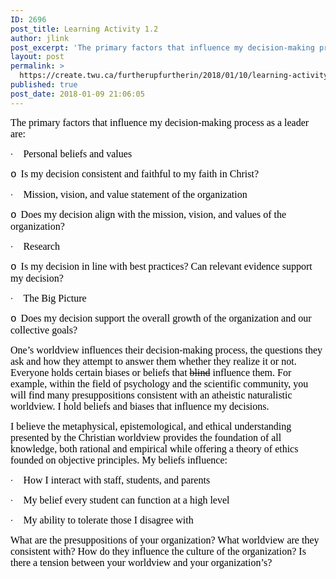 ```yaml
---
ID: 2696
post_title: Learning Activity 1.2
author: jlink
post_excerpt: 'The primary factors that influence my decision-making process as a leader are: &middot;&nbsp;&nbsp;&nbsp;&nbsp;&nbsp;&nbsp; Personal beliefs and values o&nbsp;&nbsp; Is my decision consistent and faithful to my faith in Christ? &middot;&nbsp;&nbsp;&nbsp;&nbsp;&nbsp;&nbsp; Mission, vision, and value statement of the organization o&nbsp;&nbsp; Does my decision align with the mission, vision, and values of the organization? &middot;&nbsp;&nbsp;&nbsp;&nbsp;&nbsp;&nbsp; Research o&nbsp;&nbsp; &hellip; <p><a href="https://create.twu.ca/furtherupfurtherin/2018/01/10/learning-activity-1-2/">Continue reading<span> "Learning Activity 1.2"</span></a></p>'
layout: post
permalink: >
  https://create.twu.ca/furtherupfurtherin/2018/01/10/learning-activity-1-2/
published: true
post_date: 2018-01-09 21:06:05
---
```

<p><span style="margin: 0px; font-family: 'Times New Roman',serif; font-size: 12pt;"><span style="color: #000000;">The primary factors that influence my decision-making process as a leader are:</span></span></p>
<p><span style="color: #000000;">·<span style="font: 7pt 'Times New Roman'; margin: 0px;">       </span><span style="margin: 0px; font-family: 'Times New Roman',serif; font-size: 12pt;">Personal beliefs and values</span></span></p>
<p><span style="color: #000000;"><span style="margin: 0px; font-family: 'Courier New'; font-size: 12pt;">o<span style="font: 7pt 'Times New Roman'; margin: 0px;">   </span></span><span style="margin: 0px; font-family: 'Times New Roman',serif; font-size: 12pt;">Is my decision consistent and faithful to my faith in Christ?</span></span></p>
<p><span style="color: #000000;">·<span style="font: 7pt 'Times New Roman'; margin: 0px;">       </span><span style="margin: 0px; font-family: 'Times New Roman',serif; font-size: 12pt;">Mission, vision, and value statement of the organization</span></span></p>
<p><span style="color: #000000;"><span style="margin: 0px; font-family: 'Courier New'; font-size: 12pt;">o<span style="font: 7pt 'Times New Roman'; margin: 0px;">   </span></span><span style="margin: 0px; font-family: 'Times New Roman',serif; font-size: 12pt;">Does my decision align with the mission, vision, and values of the organization?</span></span></p>
<p><span style="color: #000000;">·<span style="font: 7pt 'Times New Roman'; margin: 0px;">       </span><span style="margin: 0px; font-family: 'Times New Roman',serif; font-size: 12pt;">Research</span></span></p>
<p><span style="color: #000000;"><span style="margin: 0px; font-family: 'Courier New'; font-size: 12pt;">o<span style="font: 7pt 'Times New Roman'; margin: 0px;">   </span></span><span style="margin: 0px; font-family: 'Times New Roman',serif; font-size: 12pt;">Is my decision in line with best practices? Can relevant evidence support my decision?</span></span></p>
<p><span style="color: #000000;">·<span style="font: 7pt 'Times New Roman'; margin: 0px;">       </span><span style="margin: 0px; font-family: 'Times New Roman',serif; font-size: 12pt;">The Big Picture</span></span></p>
<p><span style="color: #000000;"><span style="margin: 0px; font-family: 'Courier New'; font-size: 12pt;">o<span style="font: 7pt 'Times New Roman'; margin: 0px;">   </span></span><span style="margin: 0px; font-family: 'Times New Roman',serif; font-size: 12pt;">Does my decision support the overall growth of the organization and our collective goals?</span></span></p>
<p><span style="margin: 0px; font-family: 'Times New Roman',serif; font-size: 12pt;"><span style="color: #000000;">One’s worldview influences their decision-making process, the questions they ask and how they attempt to answer them whether they realize it or not. Everyone holds certain biases or beliefs that <s>blind</s> influence them. For example, within the field of psychology and the scientific community, you will find many presuppositions consistent with an atheistic naturalistic worldview. I hold beliefs and biases that influence my decisions.</span></span></p>
<p><span style="margin: 0px; font-family: 'Times New Roman',serif; font-size: 12pt;"><span style="color: #000000;">I believe the metaphysical, epistemological, and ethical understanding presented by the Christian worldview provides the foundation of all knowledge, both rational and empirical while offering a theory of ethics founded on objective principles. My beliefs influence:</span></span></p>
<p><span style="color: #000000;">·<span style="font: 7pt 'Times New Roman'; margin: 0px;">       </span><span style="margin: 0px; font-family: 'Times New Roman',serif; font-size: 12pt;">How I interact with staff, students, and parents</span></span></p>
<p><span style="color: #000000;">·<span style="font: 7pt 'Times New Roman'; margin: 0px;">       </span><span style="margin: 0px; font-family: 'Times New Roman',serif; font-size: 12pt;">My belief every student can function at a high level</span></span></p>
<p><span style="color: #000000;">·<span style="font: 7pt 'Times New Roman'; margin: 0px;">       </span><span style="margin: 0px; font-family: 'Times New Roman',serif; font-size: 12pt;">My ability to tolerate those I disagree with</span></span></p>
<p><span style="margin: 0px; font-family: 'Times New Roman',serif; font-size: 12pt;"><span style="color: #000000;">What are the presuppositions of your organization? What worldview are they consistent with? How do they influence the culture of the organization? Is there a tension between your worldview and your organization&#8217;s?</span></span></p>